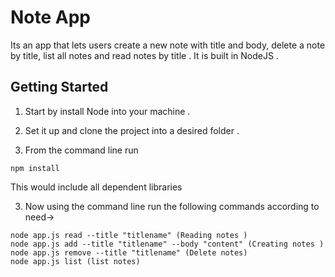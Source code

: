 # Note App

Its an app that lets users create a new note with title and body, delete a note by title, list all notes and read notes by title . It is built in NodeJS .

## Getting Started

1. Start by install Node into your machine .

2. Set it up and clone the project into a desired folder .

3. From the command line run 
  
  ```
  npm install
  ```
  
  This would include all dependent libraries 
  
3. Now using the command line run the following commands according to need->
  
  ```
node app.js read --title "titlename" (Reading notes )
node app.js add --title "titlename" --body "content" (Creating notes )
node app.js remove --title "titlename" (Delete notes)
node app.js list (list notes)

```


